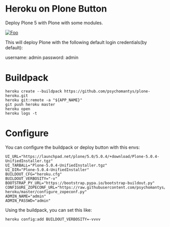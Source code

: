 Heroku on Plone Button
=====================================

Deploy Plone 5 with Plone with some modules.


<a href="https://heroku.com/deploy?template=https://github.com/psychomantys/plone-heroku" rel="some text">![Foo](https://www.herokucdn.com/deploy/button.png)</a>


This will deploy Plone with the following default login credentials(by default):

username: admin
password: admin

Buildpack
=====================================

```
heroku create --buildpack https://github.com/psychomantys/plone-heroku.git
heroku git:remote -a "${APP_NAME}"
git push heroku master
heroku open
heroku logs -t
```

Configure
=====================================

You can configure the buildpack or deploy button with this envs:

```
UI_URL="https://launchpad.net/plone/5.0/5.0.4/+download/Plone-5.0.4-UnifiedInstaller.tgz"
UI_TARBALL="Plone-5.0.4-UnifiedInstaller.tgz"
UI_DIR="Plone-5.0.4-UnifiedInstaller"
BUILDOUT_CFG="heroku.cfg"
BUILDOUT_VERBOSITY="-v"
BOOTSTRAP_PY_URL="https://bootstrap.pypa.io/bootstrap-buildout.py"
CONFIGURE_ZOPECONF_URL="https://raw.githubusercontent.com/psychomantys/plone-heroku/master/configure_zopeconf.py"
ADMIN_NAME="admin"
ADMIN_PASSWD="admin"
```

Using the buildpack, you can set this like:

```
heroku config:add BUILDOUT_VERBOSITY=-vvvv
```

